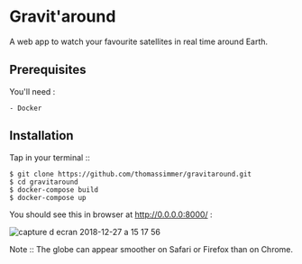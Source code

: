 # Gravit'around

A web app to watch your favourite satellites in real time around Earth.

Prerequisites
------------

You'll need :

    - Docker

Installation
------------

Tap in your terminal ::

    $ git clone https://github.com/thomassimmer/gravitaround.git
    $ cd gravitaround
    $ docker-compose build
    $ docker-compose up


You should see this in browser at http://0.0.0.0:8000/ : 

![capture d ecran 2018-12-27 a 15 17 56](https://user-images.githubusercontent.com/37903526/50483243-24bf6b80-09eb-11e9-9cb8-ba7502012394.png)

Note :: The globe can appear smoother on Safari or Firefox than on Chrome.